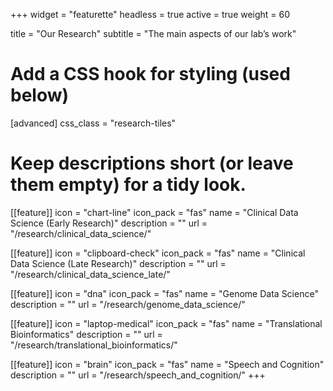 +++
widget = "featurette"
headless = true
active = true
weight = 60

title = "Our Research"
subtitle = "The main aspects of our lab’s work"

# Add a CSS hook for styling (used below)
[advanced]
  css_class = "research-tiles"

# Keep descriptions short (or leave them empty) for a tidy look.
[[feature]]
  icon = "chart-line"
  icon_pack = "fas"
  name = "Clinical Data Science (Early Research)"
  description = ""
  url = "/research/clinical_data_science/"

[[feature]]
  icon = "clipboard-check"
  icon_pack = "fas"
  name = "Clinical Data Science (Late Research)"
  description = ""
  url = "/research/clinical_data_science_late/"

[[feature]]
  icon = "dna"
  icon_pack = "fas"
  name = "Genome Data Science"
  description = ""
  url = "/research/genome_data_science/"

[[feature]]
  icon = "laptop-medical"
  icon_pack = "fas"
  name = "Translational Bioinformatics"
  description = ""
  url = "/research/translational_bioinformatics/"

[[feature]]
  icon = "brain"
  icon_pack = "fas"
  name = "Speech and Cognition"
  description = ""
  url = "/research/speech_and_cognition/"
+++
